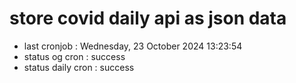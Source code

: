 # store covid daily api as json data

- last cronjob : Wednesday, 23 October 2024 13:23:54
- status og cron : success
- status daily cron : success
      
      